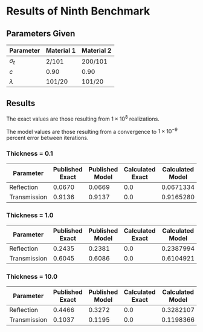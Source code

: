 # Results of Ninth Benchmark

## Parameters Given

Parameter | Material 1 | Material 2
--- | --- | ---
$\sigma_t$ | 2/101 | 200/101
$c$ | 0.90 | 0.90
$\lambda$ | 101/20 | 101/20

## Results

The exact values are those resulting from $1 \times 10^8$ realizations.

The model values are those resulting from a convergence to $1 \times 10^{-9}$ percent error between iterations.

### Thickness = 0.1

Parameter | Published Exact | Published Model | Calculated Exact | Calculated Model
--- | --- | --- | --- | ---
Reflection | 0.0670 | 0.0669 | 0.0 | 0.0671334
Transmission | 0.9136 | 0.9137 | 0.0 | 0.9165280

### Thickness = 1.0

Parameter | Published Exact | Published Model | Calculated Exact | Calculated Model
--- | --- | --- | --- | ---
Reflection | 0.2435 | 0.2381 | 0.0 | 0.2387994
Transmission | 0.6045 | 0.6086 | 0.0 | 0.6104921

### Thickness = 10.0

Parameter | Published Exact | Published Model | Calculated Exact | Calculated Model
--- | --- | --- | --- | ---
Reflection | 0.4466 | 0.3272 | 0.0 | 0.3282107
Transmission | 0.1037 | 0.1195 | 0.0 | 0.1198366
